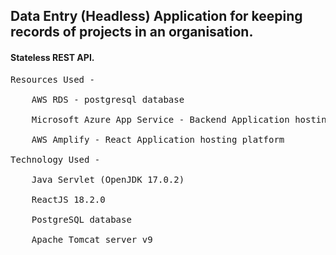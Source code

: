 <h2>Data Entry (Headless) Application for keeping records of projects in an organisation.</h2>
<h4>Stateless REST API.</h4>
<pre>Resources Used - <br />
	AWS RDS - postgresql database<br />
	Microsoft Azure App Service - Backend Application hosting platform<br />
	AWS Amplify - React Application hosting platform<br />
Technology Used - <br />
	Java Servlet (OpenJDK 17.0.2)<br />
	ReactJS 18.2.0<br />
	PostgreSQL database<br />
	Apache Tomcat server v9</pre><br />